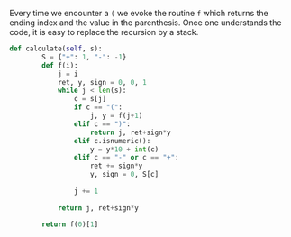 Every time we encounter a ```(``` we evoke the routine ```f``` which returns the ending index and the value in the parenthesis. Once one understands the code, it is easy to replace the recursion by a stack.
```python
def calculate(self, s):
        S = {"+": 1, "-": -1}
        def f(i):
            j = i
            ret, y, sign = 0, 0, 1
            while j < len(s):
                c = s[j]
                if c == "(":
                    j, y = f(j+1)
                elif c == ")":
                    return j, ret+sign*y
                elif c.isnumeric():
                    y = y*10 + int(c)
                elif c == "-" or c == "+":
                    ret += sign*y
                    y, sign = 0, S[c]
                
                j += 1
                
            return j, ret+sign*y
                
        return f(0)[1]
```
